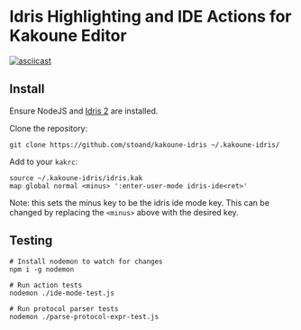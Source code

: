 # Idris Highlighting and IDE Actions for Kakoune Editor

[![asciicast](https://asciinema.org/a/dMtEyDF58Cm8VZN1MQ2IYiZaq.png)](https://asciinema.org/a/dMtEyDF58Cm8VZN1MQ2IYiZaq)

## Install

Ensure NodeJS and [Idris 2](https://github.com/edwinb/Idris2) are installed.


Clone the repository:

```
git clone https://github.com/stoand/kakoune-idris ~/.kakoune-idris/
```


Add to your `kakrc`:

```
source ~/.kakoune-idris/idris.kak
map global normal <minus> ':enter-user-mode idris-ide<ret>'
```

Note: this sets the minus key to be the idris ide mode key.
This can be changed by replacing the `<minus>` above with the desired key.

## Testing

```
# Install nodemon to watch for changes
npm i -g nodemon

# Run action tests
nodemon ./ide-mode-test.js

# Run protocol parser tests
nodemon ./parse-protocol-expr-test.js
```

